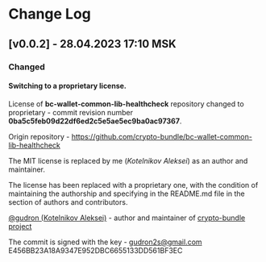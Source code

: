# Change Log

## [v0.0.2] - 28.04.2023 17:10 MSK

### Changed

#### Switching to a proprietary license.
License of **bc-wallet-common-lib-healthcheck** repository changed to proprietary - commit revision number **0ba5c5feb09d22df6ed2c5e5ae5ec9ba0ac97367**.

Origin repository - https://github.com/crypto-bundle/bc-wallet-common-lib-healthcheck

The MIT license is replaced by me (_Kotelnikov Aleksei_) as an author and maintainer.

The license has been replaced with a proprietary one, with the condition of maintaining the authorship
and specifying in the README.md file in the section of authors and contributors.

[@gudron (Kotelnikov Aleksei)](https://github.com/gudron) - author and maintainer of [crypto-bundle project](https://github.com/crypto-bundle)

The commit is signed with the key -
gudron2s@gmail.com
E456BB23A18A9347E952DBC6655133DD561BF3EC